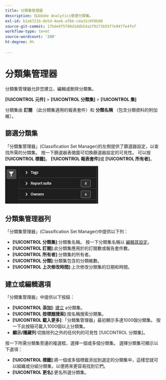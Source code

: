 ```yaml
---
title: 分類集管理器
description: 在Adobe Analytics管理分類集。
exl-id: b1a6721b-8e5d-4ee6-af6b-cda31c9f8b00
source-git-commit: 17bde9f5f00d1ddb54a2f9273b55f7e947fe4fef
workflow-type: tm+mt
source-wordcount: '289'
ht-degree: 0%

---
```


# 分類集管理器

分類集管理器允許您建立、編輯或刪除分類集。

**[!UICONTROL 元件]** > **[!UICONTROL 分類集]** > **[!UICONTROL 集]**

分類集由 **訂閱** （此分類集適用的報表套件）和 **分類名稱** （包含分類資料的附加維）。

## 篩選分類集

「分類集管理器」(Classification Set Manager)的左側提供了篩選器設定，以查找所需的分類集。 按一下篩選器表徵圖可切換篩選器設定的可見性。 可以按 **[!UICONTROL 標籤]**。 **[!UICONTROL 報表套件]**&#x200B;或 **[!UICONTROL 所有者]**。

![分類集篩選器](../assets/classification-set-filters.png)

## 分類集管理器列

「分類集管理器」(Classification Set Manager)中提供以下列：

* **[!UICONTROL 分類集]**:分類集名稱。 按一下分類集名稱以 [編輯其設定](settings.md)。
* **[!UICONTROL 訂閱]**:此分類集應用於的訂閱數或報告套件數。
* **[!UICONTROL 所有者]**:分類集的所有者。
* **[!UICONTROL 分類]**:分類集包含的分類維數。
* **[!UICONTROL 上次修改時間]**:上次修改分類集的日期和時間。

## 建立或編輯選項

「分類集管理器」中提供以下按鈕：

* **[!UICONTROL 添加]**: [建立](create.md) a分類集。
* **[!UICONTROL 按標題搜索]**:按名稱搜索分類集。
* **[!UICONTROL 載入更多]**:「分類集管理器」最初顯示多達1000個分類集。 按一下此按鈕可載入1000個以上分類集。
* **顯示/隱藏列**:切換除列之外的任何列的可見性 [!UICONTROL 分類集]。

按一下所需分類集旁邊的複選框，選擇一個或多個分類集。 選擇分類集可顯示以下選項：

* **[!UICONTROL 標籤]**:將一個或多個標籤添加到選定的分類集中，這樣您就可以組織或分組分類集，以便將來更容易找到它們。
* **[!UICONTROL 更名]**:更名所選分類集。
